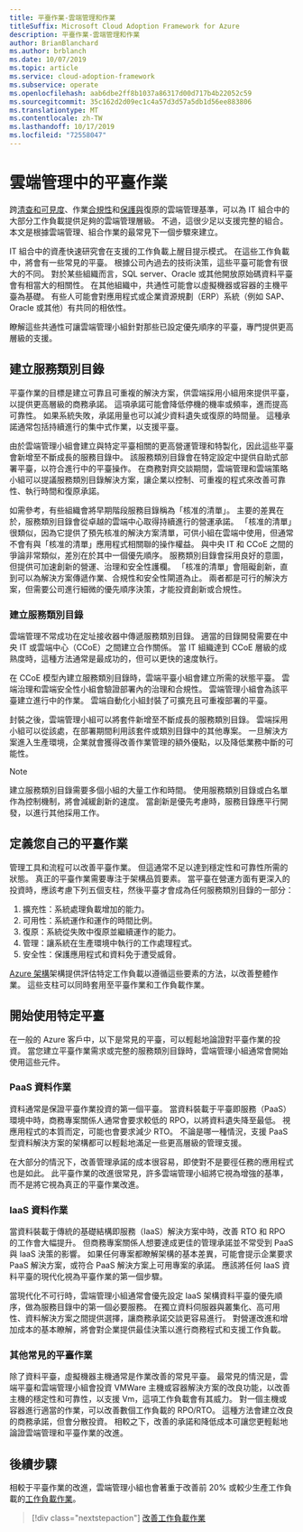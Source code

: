 ```yaml
---
title: 平臺作業-雲端管理和作業
titleSuffix: Microsoft Cloud Adoption Framework for Azure
description: 平臺作業-雲端管理和作業
author: BrianBlanchard
ms.author: brblanch
ms.date: 10/07/2019
ms.topic: article
ms.service: cloud-adoption-framework
ms.subservice: operate
ms.openlocfilehash: aab6dbe2ff8b1037a86317d00d717b4b22052c59
ms.sourcegitcommit: 35c162d2d09ec1c4a57d3d57a5db1d56ee883806
ms.translationtype: MT
ms.contentlocale: zh-TW
ms.lasthandoff: 10/17/2019
ms.locfileid: "72558047"
---
```

# <a name="platform-operations-in-cloud-management"></a>雲端管理中的平臺作業

跨[清查和可見度](./inventory.md)、作業[合規性](./operational-compliance.md)和[保護與](./protect.md)復原的雲端管理基準，可以為 IT 組合中的大部分工作負載提供足夠的雲端管理層級。 不過，這很少足以支援完整的組合。 本文是根據雲端管理、組合作業的最常見下一個步驟來建立。

IT 組合中的資產快速研究會在支援的工作負載上醒目提示模式。 在這些工作負載中，將會有一些常見的平臺。 根據公司內過去的技術決策，這些平臺可能會有很大的不同。 對於某些組織而言，SQL server、Oracle 或其他開放原始碼資料平臺會有相當大的相關性。 在其他組織中，共通性可能會以虛擬機器或容器的主機平臺為基礎。 有些人可能會對應用程式或企業資源規劃（ERP）系統（例如 SAP、Oracle 或其他）有共同的相依性。

瞭解這些共通性可讓雲端管理小組針對那些已設定優先順序的平臺，專門提供更高層級的支援。

## <a name="establish-a-service-catalog"></a>建立服務類別目錄

平臺作業的目標是建立可靠且可重複的解決方案，供雲端採用小組用來提供平臺，以提供更高層級的商務承諾。 這項承諾可能會降低停機的機率或頻率，進而提高可靠性。 如果系統失敗，承諾用量也可以減少資料遺失或復原的時間量。 這種承諾通常包括持續進行的集中式作業，以支援平臺。

由於雲端管理小組會建立與特定平臺相關的更高營運管理和特製化，因此這些平臺會新增至不斷成長的服務目錄中。 該服務類別目錄會在特定設定中提供自助式部署平臺，以符合進行中的平臺操作。 在商務對齊交談期間，雲端管理和雲端策略小組可以提議服務類別目錄解決方案，讓企業以控制、可重複的程式來改善可靠性、執行時間和復原承諾。

如需參考，有些組織會將早期階段服務目錄稱為「核准的清單」。 主要的差異在於，服務類別目錄會從卓越的雲端中心取得持續進行的營運承諾。 「核准的清單」很類似，因為它提供了預先核准的解決方案清單，可供小組在雲端中使用，但通常不會有與「核准的清單」應用程式相關聯的操作權益。 與中央 IT 和 CCoE 之間的爭論非常類似，差別在於其中一個優先順序。 服務類別目錄會採用良好的意圖，但提供可加速創新的營運、治理和安全性護欄。 「核准的清單」會阻礙創新，直到可以為解決方案傳遞作業、合規性和安全性閘道為止。 兩者都是可行的解決方案，但需要公司進行細微的優先順序決策，才能投資創新或合規性。

### <a name="building-the-service-catalog"></a>建立服務類別目錄

雲端管理不常成功在定址接收器中傳遞服務類別目錄。 適當的目錄開發需要在中央 IT 或雲端中心（CCoE）之間建立合作關係。 當 IT 組織達到 CCoE 層級的成熟度時，這種方法通常是最成功的，但可以更快的速度執行。

在 CCoE 模型內建立服務類別目錄時，雲端平臺小組會建立所需的狀態平臺。 雲端治理和雲端安全性小組會驗證部署內的治理和合規性。 雲端管理小組會為該平臺建立進行中的作業。 雲端自動化小組封裝了可擴充且可重複部署的平臺。

封裝之後，雲端管理小組可以將套件新增至不斷成長的服務類別目錄。 雲端採用小組可以從該處，在部署期間利用該套件或類別目錄中的其他專案。 一旦解決方案進入生產環境，企業就會獲得改善作業管理的額外優點，以及降低業務中斷的可能性。

> [!NOTE]
> 建立服務類別目錄需要多個小組的大量工作和時間。 使用服務類別目錄或白名單作為控制機制，將會減緩創新的速度。 當創新是優先考慮時，服務目錄應平行開發，以進行其他採用工作。

## <a name="defining-your-own-platform-operations"></a>定義您自己的平臺作業

管理工具和流程可以改善平臺作業。 但這通常不足以達到穩定性和可靠性所需的狀態。 真正的平臺作業需要專注于架構品質要素。 當平臺在營運方面有更深入的投資時，應該考慮下列五個支柱，然後平臺才會成為任何服務類別目錄的一部分：

1. 擴充性：系統處理負載增加的能力。
2. 可用性：系統運作和運作的時間比例。
3. 復原：系統從失敗中復原並繼續運作的能力。
4. 管理：讓系統在生產環境中執行的工作處理程式。
5. 安全性：保護應用程式和資料免于遭受威脅。

[Azure 架構](https://docs.microsoft.com/azure/architecture/guide/pillars)架構提供評估特定工作負載以遵循這些要素的方法，以改善整體作業。 這些支柱可以同時套用至平臺作業和工作負載作業。

## <a name="getting-started-with-specific-platforms"></a>開始使用特定平臺

在一般的 Azure 客戶中，以下是常見的平臺，可以輕鬆地論證對平臺作業的投資。 當您建立平臺作業需求或完整的服務類別目錄時，雲端管理小組通常會開始使用這些元件。

### <a name="paas-data-operations"></a>PaaS 資料作業

資料通常是保證平臺作業投資的第一個平臺。 當資料裝載于平臺即服務（PaaS）環境中時，商務專案關係人通常會要求較低的 RPO，以將資料遺失降至最低。 視應用程式的本質而定，可能也會要求減少 RTO。 不論是哪一種情況，支援 PaaS 型資料解決方案的架構都可以輕鬆地滿足一些更高層級的管理支援。

在大部分的情況下，改善管理承諾的成本很容易，即使對不是要徑任務的應用程式也是如此。 此平臺作業的改進很常見，許多雲端管理小組將它視為增強的基準，而不是將它視為真正的平臺作業改進。

### <a name="iaas-data-operations"></a>IaaS 資料作業

當資料裝載于傳統的基礎結構即服務（IaaS）解決方案中時，改善 RTO 和 RPO 的工作會大幅提升。 但商務專案關係人想要達成更佳的管理承諾並不常受到 PaaS 與 IaaS 決策的影響。 如果任何專案都瞭解架構的基本差異，可能會提示企業要求 PaaS 解決方案，或符合 PaaS 解決方案上可用專案的承諾。 應該將任何 IaaS 資料平臺的現代化視為平臺作業的第一個步驟。

當現代化不可行時，雲端管理小組通常會優先設定 IaaS 架構資料平臺的優先順序，做為服務目錄中的第一個必要服務。 在獨立資料伺服器與叢集化、高可用性、資料解決方案之間提供選擇，讓商務承諾交談更容易進行。 對營運改進和增加成本的基本瞭解，將會對企業提供最佳決策以進行商務程式和支援工作負載。

### <a name="other-common-platform-operations"></a>其他常見的平臺作業

除了資料平臺，虛擬機器主機通常是作業改善的常見平臺。 最常見的情況是，雲端平臺和雲端管理小組會投資 VMWare 主機或容器解決方案的改良功能，以改善主機的穩定性和可靠性，以支援 Vm，這項工作負載會有其威力。 對一個主機或容器進行適當的作業，可以改善數個工作負載的 RPO/RTO。 這種方法會建立改良的商務承諾，但會分散投資。 相較之下，改善的承諾和降低成本可讓您更輕鬆地論證雲端管理和平臺作業的改進。

## <a name="next-steps"></a>後續步驟

相較于平臺作業的改進，雲端管理小組也會著重于改善前 20% 或較少生產工作負載的[工作負載作業](./workload.md)。

> [!div class="nextstepaction"]
> [改善工作負載作業](./workload.md)
